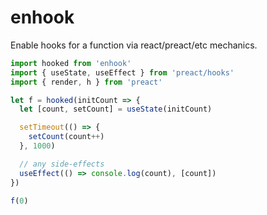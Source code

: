 # enhook

Enable hooks for a function via react/preact/etc mechanics.

```js
import hooked from 'enhook'
import { useState, useEffect } from 'preact/hooks'
import { render, h } from 'preact'

let f = hooked(initCount => {
  let [count, setCount] = useState(initCount)

  setTimeout(() => {
    setCount(count++)
  }, 1000)

  // any side-effects
  useEffect(() => console.log(count), [count])
})

f(0)
```
